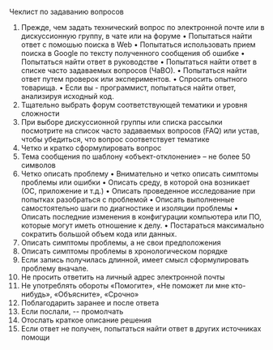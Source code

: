 Чеклист по задаванию вопросов

1.	Прежде, чем задать технический вопрос по электронной почте или в дискуссионную группу, в чате или на форуме
    •	Попытаться найти ответ с помошью поиска в Web
    •	Попытаться использовать прием поиска в Google по тексту полученного сообщения об ошибке
    •	Попытаться найти ответ в руководстве
    •	Попытаться найти ответ в списке часто задаваемых вопросов (ЧаВО).
    •	Попытаться найти ответ путем проверок или экспериментов.
    •	Спросить опытного товарища.
    •	Если вы - программист, попытаться найти ответ, анализируя исходный код.
2.	Тщательно выбрать форум соответствующей тематики и уровня сложности
3.	При выборе дискуссионной группы или списка рассылки посмотрите на список часто задаваемых вопросов (FAQ) или устав, чтобы убедиться, что вопрос соответствует тематике
4.	Четко и кратко сформулировать вопрос
5.	Тема сообщения по шаблону «объект-отклонение» – не более 50 символов
6.	 Четко описать проблему
    •	Внимательно и четко описать симптомы проблемы или ошибки
    •	Описать среду, в которой она возникает (ОС, приложение и т.д.)
    •	Описать проведенное исследование при попытках разобраться с проблемой
    •	Описать выполненные самостоятельно шаги по диагностике и изоляции проблемы
    •	Описать последние изменения в конфигурации компьютера или ПО, которые могут иметь отношение к делу.
    •	Постараться максимально сократить большой объем кода или данных. 
7.	Описать симптомы проблемы, а не свои предположения
8.	Описать симптомы проблемы в хронологическом порядке
9.	Если запись получилась длинной, имеет смысл сформулировать проблему вначале.
10.	Не просить ответить на личный адрес электронной почты
11.	Не употреблять обороты «Помогите», «Не поможет ли мне кто-нибудь», «Объясните», «Срочно»
12.	Поблагодарить заранее и после ответа
13.	Если послали, -- промолчать
14.	Отослать краткое описание решения
15.	Если ответ не получен, попытаться найти ответ в других источниках помощи
